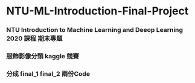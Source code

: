 # NTU-ML-Introduction-Final-Project

### NTU Introduction to Machine Learning and Deeop Learning 2020 課程 期末專題
### 服飾影像分類 kaggle 競賽

### 分成 final_1 final_2 兩份Code

